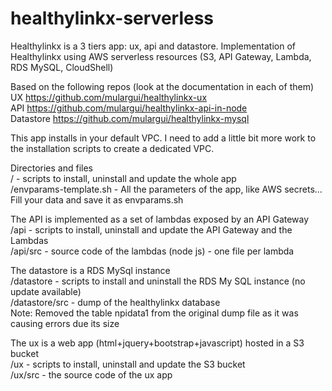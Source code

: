 # healthylinkx-serverless
Healthylinkx is a 3 tiers app: ux, api and datastore. Implementation of Healthylinkx using AWS serverless resources (S3, API Gateway, Lambda, RDS MySQL, CloudShell)

Based on the following repos (look at the documentation in each of them)  
UX https://github.com/mulargui/healthylinkx-ux  
API https://github.com/mulargui/healthylinkx-api-in-node  
Datastore https://github.com/mulargui/healthylinkx-mysql

This app installs in your default VPC. I need to add a little bit more work to the installation scripts 
to create a dedicated VPC.

Directories and files  
/ - scripts to install, uninstall and update the whole app  
/envparams-template.sh - All the parameters of the app, like AWS secrets...
Fill your data and save it as envparams.sh

The API is implemented as a set of lambdas exposed by an API Gateway  
/api - scripts to install, uninstall and update the API Gateway and the Lambdas  
/api/src - source code of the lambdas (node js) - one file per lambda  

The datastore is a RDS MySql instance  
/datastore - scripts to install and uninstall the RDS My SQL instance (no update available)  
/datastore/src - dump of the healthylinkx database  
Note: Removed the table npidata1 from the original dump file as it was causing errors due its size  

The ux is a web app (html+jquery+bootstrap+javascript) hosted in a S3 bucket  
/ux - scripts to install, uninstall and update the S3 bucket  
/ux/src - the source code of the ux app 


